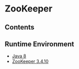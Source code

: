 # ZooKeeper

## Contents

## Runtime Environment
- [Java 8](http://www.oracle.com/technetwork/java/javase/downloads/jdk8-downloads-2133151.html)
- [ZooKeeper 3.4.10](https://zookeeper.apache.org/)